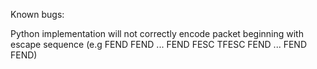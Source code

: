 Known bugs:

Python implementation will not correctly encode packet beginning with escape sequence (e.g FEND FEND ... FEND FESC TFESC FEND ... FEND FEND)
